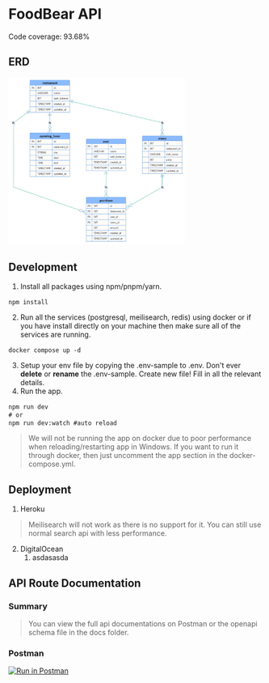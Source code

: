 # FoodBear API

Code coverage: 93.68%

## ERD
<a href="docs/erd.jpg"><img src="docs/erd.jpg" width="350"></a>

## Development
1. Install all packages using npm/pnpm/yarn.
```
npm install
```
2. Run all the services (postgresql, meilisearch, redis) using docker or if you have install directly on your machine then make sure all of the services are running.

```
docker compose up -d
```
3. Setup your env file by copying the .env-sample to .env. Don't ever **delete** or **rename** the .env-sample. Create new file! Fill in all the relevant details.
4. Run the app.
```
npm run dev
# or
npm run dev:watch #auto reload
```

> We will not be running the app on docker due to poor performance when reloading/restarting app in Windows. If you want to run it through docker, then just uncomment the app section in the docker-compose.yml. 

## Deployment

1. Heroku
> Meilisearch will not work as there is no support for it. You can still use normal search api with less performance. 
2. DigitalOcean
    1. asdasasda

    
## API Route Documentation

### Summary
> You can view the full api documentations on Postman or the openapi schema file in the docs folder.

### Postman
[![Run in Postman](https://run.pstmn.io/button.svg)](https://app.getpostman.com/run-collection/1198381-e0614068-ecc2-4fa3-92d6-4397a37e1112?action=collection%2Ffork&collection-url=entityId%3D1198381-e0614068-ecc2-4fa3-92d6-4397a37e1112%26entityType%3Dcollection%26workspaceId%3D13a222dc-25e7-4b4c-8cbc-d13a44e13a15)
